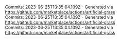 Commits: 2023-06-25T13:35:04.109Z - Generated via https://github.com/marketplace/actions/artificial-grass
<br>
Commits: 2023-06-25T13:35:04.109Z - Generated via https://github.com/marketplace/actions/artificial-grass
<br>
Commits: 2023-06-25T13:35:04.109Z - Generated via https://github.com/marketplace/actions/artificial-grass
<br>
